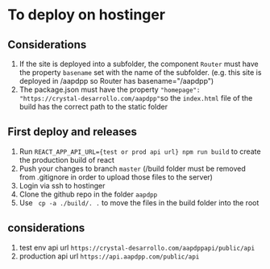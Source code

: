 # To deploy on hostinger

## Considerations

1. If the site is deployed into a subfolder, the component `Router` must have
   the property `basename` set with the name of the subfolder. (e.g. this site
   is deployed in /aapdpp so Router has basename="/aapdpp")
1. The package.json must have the property
   `"homepage": "https://crystal-desarrollo.com/aapdpp"`so the `index.html` file
   of the build has the correct path to the static folder

## First deploy and releases

1. Run `REACT_APP_API_URL={test or prod api url} npm run build` to create the
   production build of react
1. Push your changes to branch `master` (/build folder must be removed from
   .gitignore in order to upload those files to the server)
1. Login via ssh to hostinger
1. Clone the github repo in the folder `aapdpp`
1. Use ` cp -a ./build/. .` to move the files in the build folder into the root

## considerations

1. test env api url `https://crystal-desarrollo.com/aapdppapi/public/api`
1. production api url `https://api.aapdpp.com/public/api`
